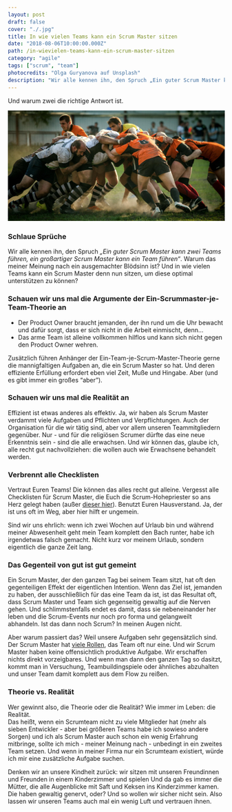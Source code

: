 ```yaml
---
layout: post
draft: false
cover: "./.jpg"
title: In wie vielen Teams kann ein Scrum Master sitzen
date: "2018-08-06T10:00:00.000Z"
path: /in-wievielen-teams-kann-ein-scrum-master-sitzen
category: "agile"
tags: ["scrum", "team"]
photocredits: "Olga Guryanova auf Unsplash"
description: "Wir alle kennen ihn, den Spruch „Ein guter Scrum Master kann zwei Teams führen, ein großartiger Scrum Master kann ein Team führen“. Warum das meiner Meinung nach ein ausgemachter Blödsinn ist? Und in wie vielen Teams kann ein Scrum Master denn nun sitzen, um diese optimal unterstützen zu können?"
---
```


Und warum zwei die richtige Antwort ist.

![Scrum](./scrum.jpg)

### Schlaue Sprüche

Wir alle kennen ihn, den Spruch _„Ein guter Scrum Master kann zwei Teams führen, ein großartiger Scrum Master kann ein Team führen“_. Warum das meiner Meinung nach ein ausgemachter Blödsinn ist? Und in wie vielen Teams kann ein Scrum Master denn nun sitzen, um diese optimal unterstützen zu können?

### Schauen wir uns mal die Argumente der Ein-Scrummaster-je-Team-Theorie an

* Der Product Owner braucht jemanden, der ihn rund um die Uhr bewacht und dafür sorgt, dass er sich nicht in die Arbeit einmischt, denn…
* Das arme Team ist alleine vollkommen hilflos und kann sich nicht gegen den Product Owner wehren.

Zusätzlich führen Anhänger der Ein-Team-je-Scrum-Master-Theorie gerne die mannigfaltigen Aufgaben an, die ein Scrum Master so hat. Und deren effiziente Erfüllung erfordert eben viel Zeit, Muße und Hingabe. Aber (und es gibt immer ein großes “aber”).

### Schauen wir uns mal die Realität an

Effizient ist etwas anderes als effektiv. Ja, wir haben als Scrum Master verdammt viele Aufgaben und Pflichten und Verpflichtungen. Auch der Organisation für die wir tätig sind, aber vor allem unseren Teammitgliedern gegenüber. Nur - und für die religiösen Scrumer dürfte das eine neue Erkenntnis sein - sind die alle erwachsen. Und wir können das, glaube ich, alle recht gut nachvollziehen: die wollen auch wie Erwachsene behandelt werden.

### Verbrennt alle Checklisten

Vertraut Euren Teams! Die können das alles recht gut alleine. Vergesst alle Checklisten für Scrum Master, die Euch die Scrum-Hohepriester so ans Herz gelegt haben (außer [dieser hier](/scrum-master-checkliste/)). Benutzt Euren Hausverstand. Ja, der ist uns oft im Weg, aber hier hilft er ungemein.

Sind wir uns ehrlich: wenn ich zwei Wochen auf Urlaub bin und während meiner Abwesenheit geht mein Team komplett den Bach runter, habe ich irgendetwas falsch gemacht. Nicht kurz vor meinem Urlaub, sondern eigentlich die ganze Zeit lang.

### Das Gegenteil von gut ist gut gemeint

Ein Scrum Master, der den ganzen Tag bei seinem Team sitzt, hat oft den gegenteiligen Effekt der eigentlichen Intention. Wenn das Ziel ist, jemanden zu haben, der ausschließlich für das eine Team da ist, ist das Resultat oft, dass Scrum Master und Team sich gegenseitig gewaltig auf die Nerven gehen. Und schlimmstenfalls endet es damit, dass sie nebeneinander her leben und die Scrum-Events nur noch pro forma und gelangweilt abhandeln. Ist das dann noch Scrum? In meinen Augen nicht.

Aber warum passiert das? Weil unsere Aufgaben sehr gegensätzlich sind. Der Scrum Master hat [viele Rollen](/der-doppelhut), das Team oft nur eine. Und wir Scrum Master haben keine offensichtlich produktive Aufgabe. Wir erschaffen nichts direkt vorzeigbares. Und wenn man dann den ganzen Tag so dasitzt, kommt man in Versuchung, Teambuildingspiele oder ähnliches abzuhalten und unser Team damit komplett aus dem Flow zu reißen.

### Theorie vs. Realität

Wer gewinnt also, die Theorie oder die Realität? Wie immer im Leben: die Realität.  
Das heißt, wenn ein Scrumteam nicht zu viele Mitglieder hat (mehr als sieben Entwickler - aber bei größeren Teams habe ich sowieso andere Sorgen) und ich als Scrum Master auch schon ein wenig Erfahrung mitbringe, sollte ich mich - meiner Meinung nach - unbedingt in ein zweites Team setzen. Und wenn in meiner Firma nur ein Scrumteam existiert, würde ich mir eine zusätzliche Aufgabe suchen.

Denken wir an unsere Kindheit zurück: wir sitzen mit unseren Freundinnen und Freunden in einem Kinderzimmer und spielen Und da gab es immer die Mütter, die alle Augenblicke mit Saft und Keksen ins Kinderzimmer kamen. Die haben gewaltig genervt, oder? Und so wollen wir sicher nicht sein. Also lassen wir unseren Teams auch mal ein wenig Luft und vertrauen ihnen.
